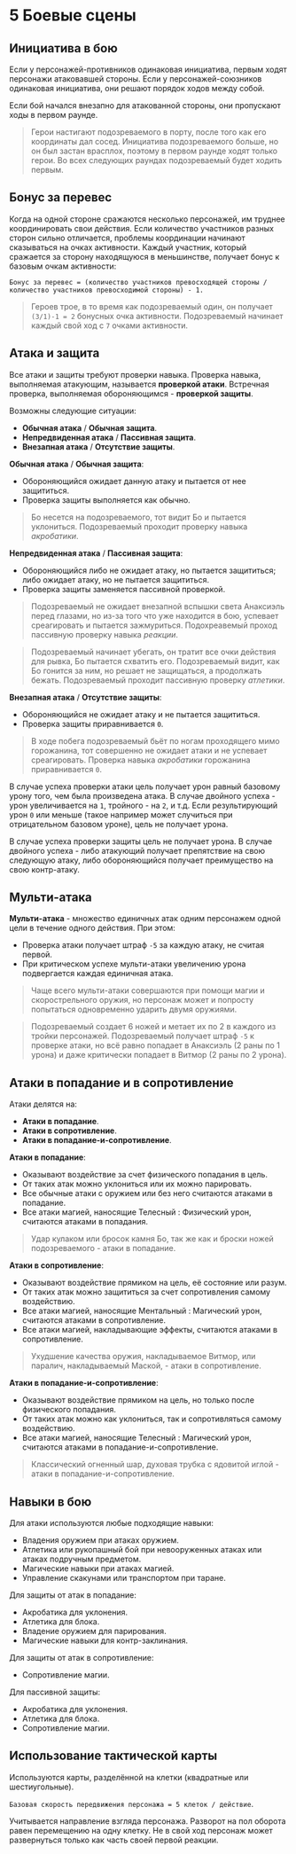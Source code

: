 # 5 Боевые сцены

## Инициатива в бою

Если у персонажей-противников одинаковая инициатива, первым ходят персонажи атаковавшей стороны.
Если у персонажей-союзников одинаковая инициатива, они решают порядок ходов между собой.

Если бой начался внезапно для атакованной стороны, они пропускают ходы в первом раунде.

>Герои настигают подозреваемого в порту, после того как его координаты дал сосед.
>Инициатива подозреваемого больше, но он был застан врасплох, поэтому в первом раунде ходят только герои.
>Во всех следующих раундах подозреваемый будет ходить первым.

## Бонус за перевес

Когда на одной стороне сражаются несколько персонажей, им труднее координировать свои действия.
Если количество участников разных сторон сильно отличается, проблемы координации начинают сказываться на очках активности.
Каждый участник, который сражается за сторону находящуюся в меньшинстве, получает бонус к базовым очкам активности:

`Бонус за перевес = (количество учаcтников превосходящей стороны / количество участников превосходимой стороны) - 1.`

>Героев трое, в то время как подозреваемый один, он получает `(3/1)-1 = 2` бонусных очка активности.
>Подозреваемый начинает каждый свой ход с `7` очками активности.

## Атака и защита

Все атаки и защиты требуют проверки навыка.
Проверка навыка, выполняемая атакующим, называется **проверкой атаки**.
Встречная проверка, выполняемая обороняющимся - **проверкой защиты**.

Возможны следующие ситуации:
- **Обычная атака** / **Обычная защита**.
- **Непредвиденная атака** / **Пассивная защита**.
- **Внезапная атака** / **Отсутствие защиты**.

**Обычная атака** / **Обычная защита**:
- Обороняющийся ожидает данную атаку и пытается от нее защититься.
- Проверка защиты выполняется как обычно.

>Бо несется на подозреваемого, тот видит Бо и пытается уклониться.
>Подозреваемый проходит проверку навыка _акробатики_.

**Непредвиденная атака** / **Пассивная защита**:
- Обороняющийся либо не ожидает атаку, но пытается защититься; либо ожидает атаку, но не пытается защититься.
- Проверка защиты заменяется пассивной проверкой.

>Подозреваемый не ожидает внезапной вспышки света Анаксиэль перед глазами, 
>но из-за того что уже находится в бою, успевает среагировать и пытается зажмуриться.
>Подохреавемый проход пассивную проверку навыка _реакции_.

>Подозреваемый начинает убегать, он тратит все очки действия для рывка, Бо пытается схватить его.
>Подозреваемый видит, как Бо гонится за ним, но решает не защищаться, а продолжать бежать.
>Подозреваемый проходит пассивную проверку _атлетики_.

**Внезапная атака** / **Отсутствие защиты**:
- Обороняющийся не ожидает атаку и не пытается защититься.
- Проверка защиты приравнивается `0`.

>В ходе побега подозреваемый бьёт по ногам проходящего мимо горожанина,
>тот совершенно не ожидает атаки и не успевает среагировать.
>Проверка навыка _акробатики_ горожанина приравнивается `0`.

В случае успеха проверки атаки цель получает урон равный базовому урону того, чем была произведена атака.
В случае двойного успеха - урон увеличивается на `1`, тройного - на `2`, и т.д.
Если результирующий урон `0` или меньше (такое например может случиться при отрицательном базовом уроне), цель не получает урона.

В случае успеха проверки защиты цель не получает урона.
В случае двойного успеха - либо атакующий получает препятствие на свою следующую атаку,
либо обороняющийся получает преимущество на свою контр-атаку.

## Мульти-атака

**Мульти-атака** - множество единичных атак одним персонажем одной цели в течение одного действия. При этом:
- Проверка атаки получает штраф `-5` за каждую атаку, не считая первой.
- При критическом успехе мульти-атаки увеличению урона подвергается каждая единичная атака.

>Чаще всего мульти-атаки совершаются при помощи магии и скорострельного оружия,
>но персонаж может и попросту попытаться одновременно ударить двумя оружиями.

>Подозреваемый создает 6 ножей и метает их по 2 в каждого из тройки персонажей.
>Подозреваемый получает штраф `-5` к проверке атаки,
>но всё равно попадает в Анаксиэль (2 раны по 1 урона)
>и даже критически попадает в Витмор (2 раны по 2 урона).

## Атаки в попадание и в сопротивление

Атаки делятся на:
- **Атаки в попадание**.
- **Атаки в сопротивление**.
- **Атаки в попадание-и-сопротивление**.

**Атаки в попадание**:
- Оказывают воздействие за счет физического попадания в цель.
- От таких атак можно уклониться или их можно парировать.
- Все обычные атаки с оружием или без него считаются атаками в попадание.
- Все атаки магией, наносящие Телесный : Физический урон, считаются атаками в попадания.

>Удар кулаком или бросок камня Бо, так же как и броски ножей подозреваемого - атаки в попадание.

**Атаки в сопротивление**:
- Оказывают воздействие прямиком на цель, её состояние или разум.
- От таких атак можно защититься за счет сопротивления самому воздействию.
- Все атаки магией, наносящие Ментальный : Магический урон, считаются атаками в сопротивление.
- Все атаки магией, накладывающие эффекты, считаются атаками в сопротивление.

>Ухудшение качества оружия, накладываемое Витмор, или паралич, накладываемый Маской, - атаки в сопротивление.

**Атаки в попадание-и-сопротивление**:
- Оказывают воздействие прямиком на цель, но только после физического попадания.
- От таких атак можно как уклониться, так и сопротивляться самому воздействию.
- Все атаки магией, наносящие Телесный : Магический урон, считаются атаками в попадание-и-сопротивление.

>Классический огненный шар, духовая трубка с ядовитой иглой - атаки в попадание-и-сопротивление.

## Навыки в бою

Для атаки используются любые подходящие навыки:
- Владения оружием при атаках оружием.
- Атлетика или рукопашный бой при невооруженных атаках или атаках подручным предметом.
- Магические навыки при атаках магией.
- Управление скакунами или транспортом при таране.

Для защиты от атак в попадание:
- Акробатика для уклонения.
- Атлетика для блока.
- Владение оружием для парирования.
- Магические навыки для контр-заклинания.

Для защиты от атак в сопротивление:
- Сопротивление магии.

Для пассивной защиты:
- Акробатика для уклонения.
- Атлетика для блока.
- Сопротивление магии.

## Использование тактической карты

Используются карты, разделённой на клетки (квадратные или шестиугольные).

`Базовая скорость передвижения персонажа = 5 клеток / действие`.

Учитывается направление взгляда персонажа.
Разворот на пол оборота равен перемещению на одну клетку.
Не в свой ход персонаж может развернуться только как часть своей первой реакции.